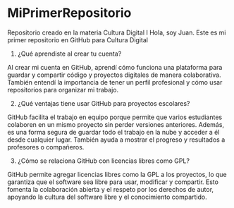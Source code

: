 # MiPrimerRepositorio
Repositorio creado en la materia Cultura Digital I
Hola, soy Juan. Este es mi primer repositorio en GitHub para Cultura Digital




1. ¿Qué aprendiste al crear tu cuenta?

Al crear mi cuenta en GitHub, aprendí cómo funciona una plataforma para guardar y compartir código y proyectos digitales de manera colaborativa. También entendí la importancia de tener un perfil profesional y cómo usar repositorios para organizar mi trabajo.

2. ¿Qué ventajas tiene usar GitHub para proyectos escolares?

GitHub facilita el trabajo en equipo porque permite que varios estudiantes colaboren en un mismo proyecto sin perder versiones anteriores. Además, es una forma segura de guardar todo el trabajo en la nube y acceder a él desde cualquier lugar. También ayuda a mostrar el progreso y resultados a profesores o compañeros.

3. ¿Cómo se relaciona GitHub con licencias libres como GPL?

GitHub permite agregar licencias libres como la GPL a los proyectos, lo que garantiza que el software sea libre para usar, modificar y compartir. Esto fomenta la colaboración abierta y el respeto por los derechos de autor, apoyando la cultura del software libre y el conocimiento compartido.
